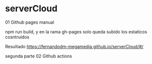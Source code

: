 # serverCloud

01 Github pages manual

npm run build, y en la rama gh-pages solo queda subido los estaticos cosntruidos

Resultado
https://fernandodm-megamedia.github.io/serverCloud/#/

segunda parte 
02 Github actions